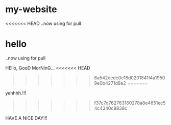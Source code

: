 # my-website

<<<<<<< HEAD
..now using for pull

hello
=======
..now using for pull 

HEllo, GooD MorNinG...
<<<<<<< HEAD
>>>>>>> 6a542eedc0e18d0201841f4a19509e0b4271d8e2
=======

yehhhh.!!!
>>>>>>> f37c7d762763160278a8e4651ec54c4340c8838c

HAVE A NICE DAY!!!
